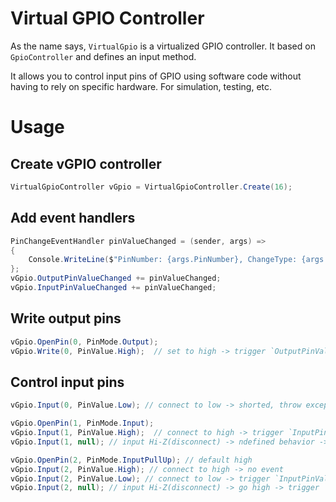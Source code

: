 # Virtual GPIO Controller

As the name says, `VirtualGpio` is a virtualized GPIO controller. It based on `GpioController` and defines an input method.

It allows you to control input pins of GPIO using software code without having to rely on specific hardware. For simulation, testing, etc.

# Usage

## Create vGPIO controller
```csharp
VirtualGpioController vGpio = VirtualGpioController.Create(16);
```

## Add event handlers
```csharp
PinChangeEventHandler pinValueChanged = (sender, args) =>
{
    Console.WriteLine($"PinNumber: {args.PinNumber}, ChangeType: {args.ChangeType}");
};
vGpio.OutputPinValueChanged += pinValueChanged;
vGpio.InputPinValueChanged += pinValueChanged;
```

## Write output pins
```csharp
vGpio.OpenPin(0, PinMode.Output);
vGpio.Write(0, PinValue.High);  // set to high -> trigger `OutputPinValueChanged` event
```

## Control input pins
```csharp
vGpio.Input(0, PinValue.Low); // connect to low -> shorted, throw exception
```
```csharp
vGpio.OpenPin(1, PinMode.Input);
vGpio.Input(1, PinValue.High);  // connect to high -> trigger `InputPinValueChanged` event
vGpio.Input(1, null); // input Hi-Z(disconnect) -> ndefined behavior -> stay high -> no event
```
```csharp
vGpio.OpenPin(2, PinMode.InputPullUp); // default high
vGpio.Input(2, PinValue.High); // connect to high -> no event
vGpio.Input(2, PinValue.Low); // connect to low -> trigger `InputPinValueChanged` event
vGpio.Input(2, null); // input Hi-Z(disconnect) -> go high -> trigger `InputPinValueChanged` event
```
